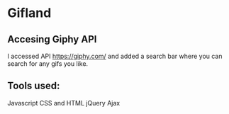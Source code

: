 # Gifland
## Accesing Giphy API

I accessed API https://giphy.com/ and added a search bar where you can search for any gifs you like.

## Tools used:
Javascript
CSS and HTML
jQuery
Ajax

